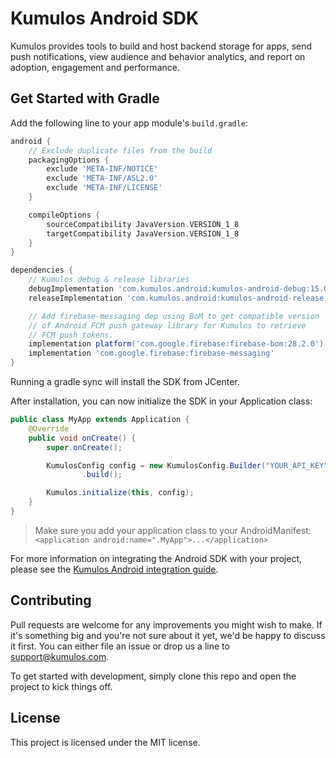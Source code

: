 # Kumulos Android SDK

Kumulos provides tools to build and host backend storage for apps, send push notifications, view audience and behavior analytics, and report on adoption, engagement and performance.

## Get Started with Gradle

Add the following line to your app module's `build.gradle`:

```gradle
android {
    // Exclude duplicate files from the build
    packagingOptions {
        exclude 'META-INF/NOTICE'
        exclude 'META-INF/ASL2.0'
        exclude 'META-INF/LICENSE'
    }

    compileOptions {
        sourceCompatibility JavaVersion.VERSION_1_8
        targetCompatibility JavaVersion.VERSION_1_8
    }
}

dependencies {
    // Kumulos debug & release libraries
    debugImplementation 'com.kumulos.android:kumulos-android-debug:15.0.1'
    releaseImplementation 'com.kumulos.android:kumulos-android-release:15.0.1'

    // Add firebase-messaging dep using BoM to get compatible version
    // of Android FCM push gateway library for Kumulos to retrieve
    // FCM push tokens.
    implementation platform('com.google.firebase:firebase-bom:28.2.0')
    implementation 'com.google.firebase:firebase-messaging'
}
```

Running a gradle sync will install the SDK from JCenter.

After installation, you can now initialize the SDK in your Application class:

```java
public class MyApp extends Application {
    @Override
    public void onCreate() {
        super.onCreate();

        KumulosConfig config = new KumulosConfig.Builder("YOUR_API_KEY", "YOUR_SECRET_KEY")
                .build();

        Kumulos.initialize(this, config);
    }
}
```

> Make sure you add your application class to your AndroidManifest: `<application android:name=".MyApp">...</application>`

For more information on integrating the Android SDK with your project, please see the [Kumulos Android integration guide](https://docs.kumulos.com/integration/android).

## Contributing

Pull requests are welcome for any improvements you might wish to make. If it's something big and you're not sure about it yet, we'd be happy to discuss it first. You can either file an issue or drop us a line to [support@kumulos.com](mailto:support@kumulos.com).

To get started with development, simply clone this repo and open the project to kick things off.

## License

This project is licensed under the MIT license.
